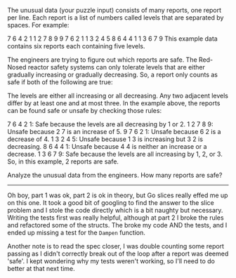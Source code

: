 The unusual data (your puzzle input) consists of many reports, one report per line. Each report is a list of numbers called levels that are separated by spaces. For example:

7 6 4 2 1
1 2 7 8 9
9 7 6 2 1
1 3 2 4 5
8 6 4 4 1
1 3 6 7 9
This example data contains six reports each containing five levels.

The engineers are trying to figure out which reports are safe. The Red-Nosed reactor safety systems can only tolerate levels that are either gradually increasing or gradually decreasing. So, a report only counts as safe if both of the following are true:

The levels are either all increasing or all decreasing.
Any two adjacent levels differ by at least one and at most three.
In the example above, the reports can be found safe or unsafe by checking those rules:

7 6 4 2 1: Safe because the levels are all decreasing by 1 or 2.
1 2 7 8 9: Unsafe because 2 7 is an increase of 5.
9 7 6 2 1: Unsafe because 6 2 is a decrease of 4.
1 3 2 4 5: Unsafe because 1 3 is increasing but 3 2 is decreasing.
8 6 4 4 1: Unsafe because 4 4 is neither an increase or a decrease.
1 3 6 7 9: Safe because the levels are all increasing by 1, 2, or 3.
So, in this example, 2 reports are safe.

Analyze the unusual data from the engineers. How many reports are safe?

---

Oh boy, part 1 was ok, part 2 is ok in theory, but Go slices really effed me up on this one.
It took a good bit of googling to find the answer to the slice problem and I stole the code directly which is a bit naughty but necessary. Writing the tests first was really helpful, although at part 2 I broke the rules and refactored some of the structs. The broke my code AND the tests, and I ended up missing a test for the `Dampen` function.

Another note is to read the spec closer, I was double counting some report passing as I didn't correctly break out of the loop after a report was deemed 'safe'. I kept wondering why my tests weren't working, so I'll need to do better at that next time.